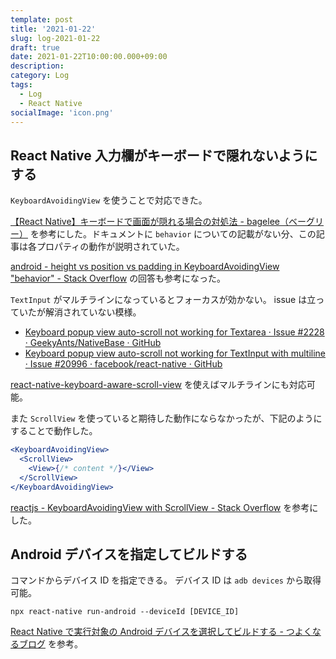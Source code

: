 ```yaml
---
template: post
title: '2021-01-22'
slug: log-2021-01-22
draft: true
date: 2021-01-22T10:00:00.000+09:00
description:
category: Log
tags:
  - Log
  - React Native
socialImage: 'icon.png'
---
```


## React Native 入力欄がキーボードで隠れないようにする

`KeyboardAvoidingView` を使うことで対応できた。

[【React Native】キーボードで画面が隠れる場合の対処法 - bagelee（ベーグリー）](https://bagelee.com/programming/react-native-keyboard/) を参考にした。ドキュメントに `behavior` についての記載がない分、この記事は各プロパティの動作が説明されていた。

[android - height vs position vs padding in KeyboardAvoidingView "behavior" - Stack Overflow](https://stackoverflow.com/questions/47661480/height-vs-position-vs-padding-in-keyboardavoidingview-behavior) の回答も参考になった。

`TextInput` がマルチラインになっているとフォーカスが効かない。
issue は立っていたが解消されていない模様。

- [Keyboard popup view auto-scroll not working for Textarea · Issue #2228 · GeekyAnts/NativeBase · GitHub](https://github.com/GeekyAnts/NativeBase/issues/2228)
- [Keyboard popup view auto-scroll not working for TextInput with multiline · Issue #20996 · facebook/react-native · GitHub](https://github.com/facebook/react-native/issues/20996)

[react-native-keyboard-aware-scroll-view](https://github.com/APSL/react-native-keyboard-aware-scroll-view) を使えばマルチラインにも対応可能。

また `ScrollView` を使っていると期待した動作にならなかったが、下記のようにすることで動作した。

```jsx
<KeyboardAvoidingView>
  <ScrollView>
    <View>{/* content */}</View>
  </ScrollView>
</KeyboardAvoidingView>
```

[reactjs - KeyboardAvoidingView with ScrollView - Stack Overflow](https://stackoverflow.com/questions/40438986/keyboardavoidingview-with-scrollview) を参考にした。

## Android デバイスを指定してビルドする

コマンドからデバイス ID を指定できる。
デバイス ID は `adb devices` から取得可能。

```shell
npx react-native run-android --deviceId [DEVICE_ID]
```

[React Native で実行対象の Android デバイスを選択してビルドする - つよくなるブログ](https://blog.morugu.com/entry/2018/01/16/214355) を参考。
